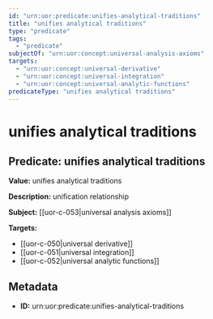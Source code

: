 ```yaml
---
id: "urn:uor:predicate:unifies-analytical-traditions"
title: "unifies analytical traditions"
type: "predicate"
tags:
  - "predicate"
subjectOf: "urn:uor:concept:universal-analysis-axioms"
targets:
  - "urn:uor:concept:universal-derivative"
  - "urn:uor:concept:universal-integration"
  - "urn:uor:concept:universal-analytic-functions"
predicateType: "unifies analytical traditions"
---
```


# unifies analytical traditions

## Predicate: unifies analytical traditions

**Value:** unifies analytical traditions

**Description:** unification relationship

**Subject:** [[uor-c-053|universal analysis axioms]]

**Targets:**

- [[uor-c-050|universal derivative]]
- [[uor-c-051|universal integration]]
- [[uor-c-052|universal analytic functions]]

## Metadata

- **ID:** urn:uor:predicate:unifies-analytical-traditions
